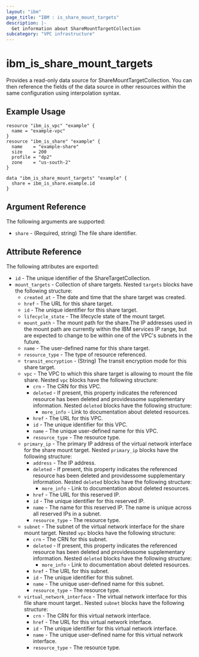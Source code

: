```yaml
---
layout: "ibm"
page_title: "IBM : is_share_mount_targets"
description: |-
  Get information about ShareMountTargetCollection
subcategory: "VPC infrastructure"
---
```


# ibm\_is_share_mount_targets

Provides a read-only data source for ShareMountTargetCollection. You can then reference the fields of the data source in other resources within the same configuration using interpolation syntax.

## Example Usage

```hcl
resource "ibm_is_vpc" "example" {
  name = "example-vpc"
}
resource "ibm_is_share" "example" {
  name    = "example-share"
  size    = 200
  profile = "dp2"
  zone    = "us-south-2"
}

data "ibm_is_share_mount_targets" "example" {
  share = ibm_is_share.example.id
}
```

## Argument Reference

The following arguments are supported:

- `share` - (Required, string) The file share identifier.

## Attribute Reference

The following attributes are exported:

- `id` - The unique identifier of the ShareTargetCollection.
- `mount_targets` - Collection of share targets. Nested `targets` blocks have the following structure:
	- `created_at` - The date and time that the share target was created.
	- `href` - The URL for this share target.
	- `id` - The unique identifier for this share target.
	- `lifecycle_state` - The lifecycle state of the mount target.
	- `mount_path` - The mount path for the share.The IP addresses used in the mount path are currently within the IBM services IP range, but are expected to change to be within one of the VPC's subnets in the future.
	- `name` - The user-defined name for this share target.
	- `resource_type` - The type of resource referenced.
	- `transit_encryption` - (String) The transit encryption mode for this share target.
	- `vpc` - The VPC to which this share target is allowing to mount the file share. Nested `vpc` blocks have the following structure:
		- `crn` - The CRN for this VPC.
		- `deleted` - If present, this property indicates the referenced resource has been deleted and providessome supplementary information. Nested `deleted` blocks have the following structure:
			- `more_info` - Link to documentation about deleted resources.
		- `href` - The URL for this VPC.
		- `id` - The unique identifier for this VPC.
		- `name` - The unique user-defined name for this VPC.
		- `resource_type` - The resource type.
	- `primary_ip` - The primary IP address of the virtual network interface for the share mount target. Nested `primary_ip` blocks have the following structure:
		- `address` - The IP address.
		- `deleted` - If present, this property indicates the referenced resource has been deleted and providessome supplementary information. Nested `deleted` blocks have the following structure:
			- `more_info` - Link to documentation about deleted resources.
		- `href` - The URL for this reserved IP.
		- `id` - The unique identifier for this reserved IP.
		- `name` - The name for this reserved IP. The name is unique across all reserved IPs in a subnet.
		- `resource_type` - The resource type.
	- `subnet` - The subnet of the virtual network interface for the share mount target. Nested `vpc` blocks have the following structure:
		- `crn` - The CRN for this subnet.
		- `deleted` - If present, this property indicates the referenced resource has been deleted and providessome supplementary information. Nested `deleted` blocks have the following structure:
			- `more_info` - Link to documentation about deleted resources.
		- `href` - The URL for this subnet.
		- `id` - The unique identifier for this subnet.
		- `name` - The unique user-defined name for this subnet.
		- `resource_type` - The resource type.
	- `virtual_network_interface` - The virtual network interface for this file share mount target.. Nested `subnet` blocks have the following structure:
		- `crn` - The CRN for this virtual network interface.
		- `href` - The URL for this virtual network interface.
		- `id` - The unique identifier for this virtual network interface.
		- `name` - The unique user-defined name for this virtual network interface.
		- `resource_type` - The resource type.

